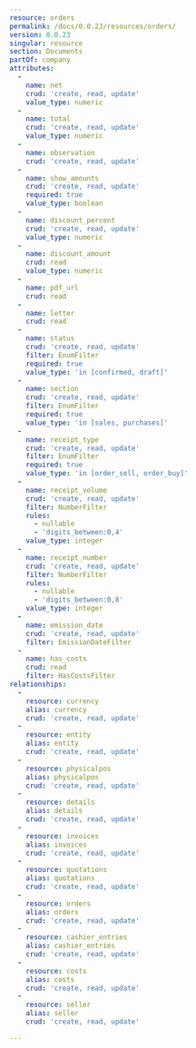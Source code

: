```yaml
---
resource: orders
permalink: /docs/0.0.23/resources/orders/
version: 0.0.23
singular: resource
section: Documents
partOf: company
attributes:
  -
    name: net
    crud: 'create, read, update'
    value_type: numeric
  -
    name: total
    crud: 'create, read, update'
    value_type: numeric
  -
    name: observation
    crud: 'create, read, update'
  -
    name: show_amounts
    crud: 'create, read, update'
    required: true
    value_type: boolean
  -
    name: discount_percent
    crud: 'create, read, update'
    value_type: numeric
  -
    name: discount_amount
    crud: read
    value_type: numeric
  -
    name: pdf_url
    crud: read
  -
    name: letter
    crud: read
  -
    name: status
    crud: 'create, read, update'
    filter: EnumFilter
    required: true
    value_type: 'in [confirmed, draft]'
  -
    name: section
    crud: 'create, read, update'
    filter: EnumFilter
    required: true
    value_type: 'in [sales, purchases]'
  -
    name: receipt_type
    crud: 'create, read, update'
    filter: EnumFilter
    required: true
    value_type: 'in [order_sell, order_buy]'
  -
    name: receipt_volume
    crud: 'create, read, update'
    filter: NumberFilter
    rules:
      - nullable
      - 'digits_between:0,4'
    value_type: integer
  -
    name: receipt_number
    crud: 'create, read, update'
    filter: NumberFilter
    rules:
      - nullable
      - 'digits_between:0,8'
    value_type: integer
  -
    name: emission_date
    crud: 'create, read, update'
    filter: EmissionDateFilter
  -
    name: has_costs
    crud: read
    filter: HasCostsFilter
relationships:
  -
    resource: currency
    alias: currency
    crud: 'create, read, update'
  -
    resource: entity
    alias: entity
    crud: 'create, read, update'
  -
    resource: physicalpos
    alias: physicalpos
    crud: 'create, read, update'
  -
    resource: details
    alias: details
    crud: 'create, read, update'
  -
    resource: invoices
    alias: invoices
    crud: 'create, read, update'
  -
    resource: quotations
    alias: quotations
    crud: 'create, read, update'
  -
    resource: orders
    alias: orders
    crud: 'create, read, update'
  -
    resource: cashier_entries
    alias: cashier_entries
    crud: 'create, read, update'
  -
    resource: costs
    alias: costs
    crud: 'create, read, update'
  -
    resource: seller
    alias: seller
    crud: 'create, read, update'

---
```

